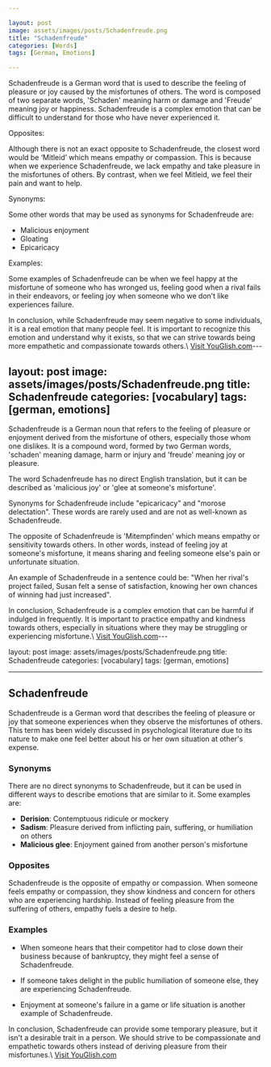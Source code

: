 ```yaml
---

layout: post
image: assets/images/posts/Schadenfreude.png
title: "Schadenfreude"
categories: [Words]
tags: [German, Emotions]

---
```


Schadenfreude is a German word that is used to describe the feeling of pleasure or joy caused by the misfortunes of others. The word is composed of two separate words, 'Schaden' meaning harm or damage and 'Freude' meaning joy or happiness. Schadenfreude is a complex emotion that can be difficult to understand for those who have never experienced it.

Opposites: 

Although there is not an exact opposite to Schadenfreude, the closest word would be ‘Mitleid’ which means empathy or compassion. This is because when we experience Schadenfreude, we lack empathy and take pleasure in the misfortunes of others. By contrast, when we feel Mitleid, we feel their pain and want to help.

Synonyms:

Some other words that may be used as synonyms for Schadenfreude are:
- Malicious enjoyment 
- Gloating 
- Epicaricacy 

Examples:

Some examples of Schadenfreude can be when we feel happy at the misfortune of someone who has wronged us, feeling good when a rival fails in their endeavors, or feeling joy when someone who we don’t like experiences failure. 

In conclusion, while Schadenfreude may seem negative to some individuals, it is a real emotion that many people feel. It is important to recognize this emotion and understand why it exists, so that we can strive towards being more empathetic and compassionate towards others.\ <a id="yg-widget-0" class="youglish-widget" data-query="Schadenfreude" data-lang="german" data-components="8412" data-auto-start="0" data-bkg-color="theme_light" data-title="How%20to%20pronounce%20Schadenfreude%20in%20German"  rel="nofollow" href="https://youglish.com">Visit YouGlish.com</a><script async src="https://youglish.com/public/emb/widget.js" charset="utf-8"></script>---

layout: post
image: assets/images/posts/Schadenfreude.png
title: Schadenfreude
categories: [vocabulary]
tags: [german, emotions]
---

Schadenfreude is a German noun that refers to the feeling of pleasure or enjoyment derived from the misfortune of others, especially those whom one dislikes. It is a compound word, formed by two German words, 'schaden' meaning damage, harm or injury and 'freude' meaning joy or pleasure.

The word Schadenfreude has no direct English translation, but it can be described as 'malicious joy' or 'glee at someone's misfortune'.

Synonyms for Schadenfreude include "epicaricacy" and "morose delectation". These words are rarely used and are not as well-known as Schadenfreude.

The opposite of Schadenfreude is 'Mitempfinden' which means empathy or sensitivity towards others. In other words, instead of feeling joy at someone's misfortune, it means sharing and feeling someone else's pain or unfortunate situation.

An example of Schadenfreude in a sentence could be: "When her rival's project failed, Susan felt a sense of satisfaction, knowing her own chances of winning had just increased". 

In conclusion, Schadenfreude is a complex emotion that can be harmful if indulged in frequently. It is important to practice empathy and kindness towards others, especially in situations where they may be struggling or experiencing misfortune.\ <a id="yg-widget-0" class="youglish-widget" data-query="Schadenfreude" data-lang="german" data-components="8412" data-auto-start="0" data-bkg-color="theme_light" data-title="How%20to%20pronounce%20Schadenfreude%20in%20German"  rel="nofollow" href="https://youglish.com">Visit YouGlish.com</a><script async src="https://youglish.com/public/emb/widget.js" charset="utf-8"></script>---

layout: post
image: assets/images/posts/Schadenfreude.png
title: Schadenfreude
categories: [vocabulary]
tags: [german, emotions]

---

## Schadenfreude

Schadenfreude is a German word that describes the feeling of pleasure or joy that someone experiences when they observe the misfortunes of others. This term has been widely discussed in psychological literature due to its nature to make one feel better about his or her own situation at other's expense.

### Synonyms

There are no direct synonyms to Schadenfreude, but it can be used in different ways to describe emotions that are similar to it. Some examples are:

- **Derision**: Contemptuous ridicule or mockery
- **Sadism**: Pleasure derived from inflicting pain, suffering, or humiliation on others
- **Malicious glee**: Enjoyment gained from another person's misfortune

### Opposites

Schadenfreude is the opposite of empathy or compassion. When someone feels empathy or compassion, they show kindness and concern for others who are experiencing hardship. Instead of feeling pleasure from the suffering of others, empathy fuels a desire to help.

### Examples

- When someone hears that their competitor had to close down their business because of bankruptcy, they might feel a sense of Schadenfreude.

- If someone takes delight in the public humiliation of someone else, they are experiencing Schadenfreude.

- Enjoyment at someone's failure in a game or life situation is another example of Schadenfreude.

In conclusion, Schadenfreude can provide some temporary pleasure, but it isn't a desirable trait in a person. We should strive to be compassionate and empathetic towards others instead of deriving pleasure from their misfortunes.\ <a id="yg-widget-0" class="youglish-widget" data-query="Schadenfreude" data-lang="german" data-components="8412" data-auto-start="0" data-bkg-color="theme_light" data-title="How%20to%20pronounce%20Schadenfreude%20in%20German"  rel="nofollow" href="https://youglish.com">Visit YouGlish.com</a><script async src="https://youglish.com/public/emb/widget.js" charset="utf-8"></script>